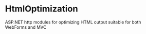 # HtmlOptimization
ASP.NET http modules for optimizing HTML output suitable for both WebForms and MVC

